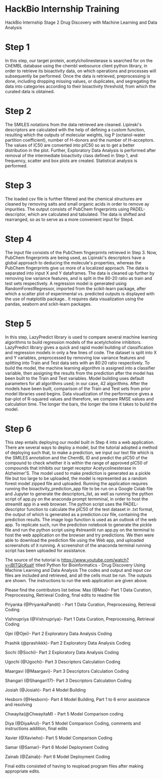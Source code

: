 # HackBio Internship Training
HackBio Internship Stage 2 Drug Discovery with Machine Learning and Data Analysis
# Step 1
In this step, our target protein, acetylcholinesterase is searched for on the ChEMBL database using the chembl websource client python library, in order to retrieve its bioactivity data, on which operations and processes will subsequently be performed. Once the data is retrieved, preprocessing is done, including dropping missing values, or duplicates, and segregating the data into categories according to their bioactivity threshold, from which the curated data is obtained.
# Step 2
The SMILES notations from the data retrieved are cleaned. Lipinski's descriptors are calculated with the help of defining a custom function, resulting which the outputs of molecular weights, log P (octanol-water partition coefficient), number of H-donors and the number of H-acceptors. The values of IC50 are converted into pIC50 so as to get a better distribution in the plot. Further, Exploratory Data Analysis is performed after removal of the intermediate bioactivity class defined in Step 1, and frequency, scatter and box plots are created. Statistical analysis is performed. 
# Step 3
The loaded csv file is further filtered and the chemical structures are cleaned by removing salts and small organic acids in order to remove ay impurities. The output consists of PubChem fingerprints using PADEL-descriptor, which are calculated and tabulated. The data is shifted and rearranged, so as to serve as a more convenient input for Step4.
# Step 4
The input file consists of the PubChem fingerprints retrieved in Step 3. Now, PubChem fingerprints are being used, as Lipinski's descriptors have a global approach to deducing the molecule's properties, whereas the PubChem fingerprints give us more of a localized approach. The data is separated into input X and Y dataframes. The data is cleaned up further by removing low variance features, and is split in the 80-20 ratio as train and test sets respectively. A regression model is generated using RandomForestRegressor, imported from the scikit-learn package, after which a scatter plot of experimental vs. predicted outputs is displayed with the use of matplotlib package.. It requires data visualization using the pandas, seaborn and sckit-learn packages.
# Step 5
In this step, LazyPredict library is used to compare several machine learning algorithms to build regression models of the acetylcholine inhibitors. LazyPredict library gives a quick and rapid model building of classification and regression models in only a few lines of code. The dataset is split into X and Y variables, preprocessed by removing low variance features and splitting into Train and Test data sets with an 80:20 ratio respectively. 
To build the model, the machine learning algorithm is assigned into a classifier variable, then assigning the results from the prediction after the model has been built to the Train and Test variables.
Model building uses default parameters for all algorithms used; in our case, 42 algorithms. After the models have been built, comparison of the Train and Test sets from prior model libraries used begins. Data visualization of the performance gives a bar-plot of R-squared values and therefore, we compare RMSE values and calculation time. The longer the bars, the longer the time it takes to build the model. 
# Step 6
This step entails deploying our model built in Step 4 into a web application. There are several ways to deploy a model, but the tutorial adopted a method of deploying such that, to make a prediction, we input our text file which is the SMILES annotation and the ChemBL ID and predict the pIC50 of the compound to check whether it is within the range of approved pIC50 of compounds that inhibits our target receptor Acetycolinesterase in Alzheimer'S.
The model used to make prediction is generated as a pickle file but too large to be uploaded, the model is represented as a random forest model zipped file and uploaded.
Running the application requires running the bioactivity_prediction_app file to be run on a Google Colab file and Jupyter to generate the descriptors_list, as well as running the python script of app.py on the anaconda prompt termminal, in order to host the streamlit app in a web browser. The python script uses the PADEL-descriptor function to calculate the pIC50 of the test dataset in .txt format, the output of which is generated as a prediction.csv file, containing the prediction results. The image logo function is used as an outlook of the web app.
To replicate such, run the prediction notebook to generate the pickle file and run the python script using #streamlit run app.py on the terminal to host the web application on the browser and try predictions. We then were able to download the prediction file using the Web app, and uploaded screenshots of it running. A screenshot of the anaconda terminal running script has been uploaded for assistance.

The source of the tutorial is https://www.youtube.com/watch?v=jBlTQjcKuaY titled Python for Bioinformatics - Drug Discovery Using Machine Learning and Data Analysis
The codes and output and input csv files are included and retrieved, and all the cells must be run. The outputs are shown. The instructions to run the web application are given above.

Please find the contributors list below.
Max (@Max)- Part 1 Data Curation, Preprocessing, Retrieval  Coding, final edits to readme file

Priyanka (@PriyankaPandit) - Part 1 Data Curation, Preprocessing, Retrieval  Coding

Vishnupriya (@Vishnupriya)- Part 1 Data Curation, Preprocessing, Retrieval Coding


Ojei (@Ojei)- Part 2 Exploratory Data Analysis Coding

Prashik (@prashikkk)- Part 2 Exploratory Data Analysis Coding

Sochi (@Sochi)- Part 2 Exploratory Data Analysis Coding

Ugochi (@Ugochi)- Part 3 Descriptors Calculation Coding

Maargavi (@Maargavi)- Part 3 Descriptors Calculation Coding

Shangari (@Shangari17)- Part 3 Descriptors Calculation Coding

Josiah (@Josiah)- Part 4 Model Building

Hesborn (@Hesborn)- Part 4 Model Building, Part 1 to 6 error assistance and resolving

Chwayita(@ChwayitaM) - Part 5 Model Comparison coding

Diya (@DiyaArul)- Part 5 Model Comparison Coding, comments and instructions addition, final edits

Xavier (@Xaviwho)- Part 5 Model Comparison Coding

Samar (@Samar)- Part 6 Model Deployment Coding

Zainab (@Zainab)- Part 6 Model Deployment Coding

Final edits consisted of having to reupload program files after making appropriate edits.
